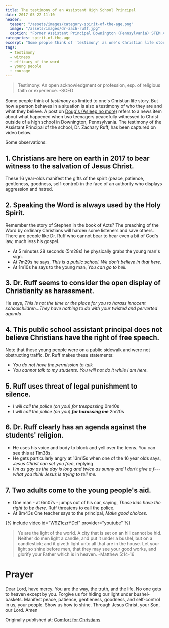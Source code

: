 ```yaml
---
title: The testimony of an Assistant High School Principal
date: 2017-05-22 11:10
header:
  teaser: "/assets/images/category-spirit-of-the-age.png"
  image: "/assets/images/dr-zach-ruff.jpg" 
  caption: "Former Assistant Principal Downington (Pennsylvania) STEM Academy"
categories: spirit-of-the-age
excerpt: "Some people think of 'testimony' as one's Christian life story.  But a wider definition applies to all people.  Here's what happened when two teenagers peacefully witnessed to Christ outside of a high school in Downington, Pennsylvania." 
tags:  
  - testimony
  - witness
  - efficacy of the word
  - young people
  - courage
---
```

>Testimony: An open acknowledgment or profession, esp. of religious faith or experience. -SOED

Some people think of *testimony* as limited to one's Christian life story.  But how a person behaves in a situation is also a testimony of who they are and what they believe.  A post on [Doug's (Asleep no more)](http://wideawakechristian.blogspot.ca/2017/05/random-bits_19.html) refers to a news item about what happened when two teenagers peacefully witnessed to Christ outside of a high school in Downington, Pennsylvania. The testimony of the Assistant Principal of the school, Dr. Zachary Ruff, has been captured on video below.

Some observations:


## 1. Christians are here on earth in 2017 to bear witness to the salvation of Jesus Christ.  

These 16 year-olds manifest the gifts of the spirit (peace, patience, gentleness, goodness, self-control) in the face of an authority who displays aggression and hatred.  

## 2. Speaking the Word is always used by the Holy Spirit.

Remember the story of Stephen in the book of Acts?  The preaching of the Word by ordinary Christians will harden some listeners and save others.   There are people like Dr. Ruff who cannot bear to hear even a bit of God's law, much less his gospel. 

- At 5 minutes 28 seconds (5m28s) he physically grabs the young man's sign.
- At 7m29s he says, *This is a public school.  We don't believe in that here.*
- At 1m10s he says to the young man, *You can go to hell.*

## 3. Dr. Ruff seems to consider the open display of Christianity as harassment.

He says, *This is not the time or the place for you to harass innocent schoolchildren...They have nothing to do with your twisted and perverted agenda*.

## 4. This public school assistant principal does not believe Christians have the right of free speech.  

Note that these young people were on a public sidewalk and were not obstructing traffic.  Dr. Ruff makes these statements:

- *You do not have the permission to talk*  
- *You cannot talk to my students.  You will not do it while I am here.*

## 5. Ruff uses threat of legal punishment to silence.

- *I will call the police (on you) for trespassing* 0m40s
- *I will call the police (on you) __for harassing me__* 2m20s

## 6. Dr. Ruff clearly has an agenda against the students' religion.

- He uses his voice and body to block and yell over the teens.  You can see this at 11m38s. 
- He gets particularly angry at 13m15s when one of the 16 year olds says, *Jesus Christ can set you free*, replying 
- *I'm as gay as the day is long and twice as sunny and I don't give a f--- what you think Jesus is trying to tell me.*

## 7. Two adults come to the young people's aid.

- One man - at 6m07s - jumps out of his car, saying, *Those kids have the right to be there.*  Ruff threatens to call the police.
- At 8m43s One teacher says to the principal, *Make good choices*.

{% include video id="W9Z1czrYDcI" provider="youtube" %}

> Ye are the light of the world. A city that is set on an hill cannot be hid.  Neither do men light a candle, and put it under a bushel, but on a candlestick; and it giveth light unto all that are in the house.  Let your light so shine before men, that they may see your good works, and glorify your Father which is in heaven. -Matthew 5:14-16

# Prayer

Dear Lord, have mercy.  You are the way, the truth, and the life.  No one gets to heaven except by you.  Forgive us for hiding our light under bushel-baskets.  Manifest peace, patience, gentleness, goodness, and self-control in us, your people.  Show us how to shine.  Through Jesus Christ, your Son, our Lord.  Amen



<div>Originally published at: <a href='http://www.alecsatin.com'>Comfort for Christians</a></div>
